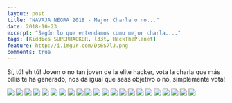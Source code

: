 ```yaml
---
layout: post
title: "NAVAJA NEGRA 2018 - Mejor Charla o no..."
date: 2018-10-23
excerpt: "Según lo que entendamos como mejor charla...."
tags: [Kiddies SUPERHACKER, l33t, HackThePlanet]
feature: http://i.imgur.com/Ds6S7lJ.png
comments: true
---
```


Sí, tú! eh tú! Joven o no tan joven de la elite hacker, vota la charla que más billis te ha generado, nos da igual que seas objetivo o no, simplemente vota!

[![](https://api.gh-polls.com/poll/01CTG45ZPR0ABAH2AWWQYEE2Q6/Detecci%C3%B3n%20de%20tr%C3%A1fico%20an%C3%B3malo%20en%20t%C3%BAneles%20de%20DNS%20-%20Israel%20Aguilar)](https://api.gh-polls.com/poll/01CTG45ZPR0ABAH2AWWQYEE2Q6/Detecci%C3%B3n%20de%20tr%C3%A1fico%20an%C3%B3malo%20en%20t%C3%BAneles%20de%20DNS%20-%20Israel%20Aguilar/vote)
[![](https://api.gh-polls.com/poll/01CTG45ZPR0ABAH2AWWQYEE2Q6/Malware%20Threat%20-Bypassing%20the%20user%20skill%20-%20Manuel%20Berm%C3%BAdez%20Casado)](https://api.gh-polls.com/poll/01CTG45ZPR0ABAH2AWWQYEE2Q6/Malware%20Threat%20-Bypassing%20the%20user%20skill%20-%20Manuel%20Berm%C3%BAdez%20Casado/vote)
[![](https://api.gh-polls.com/poll/01CTG45ZPR0ABAH2AWWQYEE2Q6/Red%20Team%20Vs%20Blue%20Team%3A%20Entrena%20a%20tu%20drag%C3%B3n%20-%20Joaqu%C3%ADn%20Molina%20Balsalobre)](https://api.gh-polls.com/poll/01CTG45ZPR0ABAH2AWWQYEE2Q6/Red%20Team%20Vs%20Blue%20Team%3A%20Entrena%20a%20tu%20drag%C3%B3n%20-%20Joaqu%C3%ADn%20Molina%20Balsalobre/vote)
[![](https://api.gh-polls.com/poll/01CTG45ZPR0ABAH2AWWQYEE2Q6/%C2%BFEst%C3%A1n%20seguros%20tus%20pines%3F%20Respondiendo%20a%20crisis%20en%2024*7%20-%20Luis%20Saiz%20Gimeno)](https://api.gh-polls.com/poll/01CTG45ZPR0ABAH2AWWQYEE2Q6/%C2%BFEst%C3%A1n%20seguros%20tus%20pines%3F%20Respondiendo%20a%20crisis%20en%2024*7%20-%20Luis%20Saiz%20Gimeno/vote)
[![](https://api.gh-polls.com/poll/01CTG45ZPR0ABAH2AWWQYEE2Q6/%C2%BFMejoramos%20las%20ayudas%20a%20la%20conducci%C3%B3n%3F%20-%20Fernando%20L%C3%B3pez%20Pelayo)](https://api.gh-polls.com/poll/01CTG45ZPR0ABAH2AWWQYEE2Q6/%C2%BFMejoramos%20las%20ayudas%20a%20la%20conducci%C3%B3n%3F%20-%20Fernando%20L%C3%B3pez%20Pelayo/vote)
[![](https://api.gh-polls.com/poll/01CTG45ZPR0ABAH2AWWQYEE2Q6/The%20Cuckoo's%20Egg%20-%20Pedro%20S%C3%A1nchez%20Cordero)](https://api.gh-polls.com/poll/01CTG45ZPR0ABAH2AWWQYEE2Q6/The%20Cuckoo's%20Egg%20-%20Pedro%20S%C3%A1nchez%20Cordero/vote)
[![](https://api.gh-polls.com/poll/01CTG45ZPR0ABAH2AWWQYEE2Q6/Respuesta%20a%20incidentes%20Cross%20O.S%20con%20Powershell%20Core%20-%20Fernando%20Rubio)](https://api.gh-polls.com/poll/01CTG45ZPR0ABAH2AWWQYEE2Q6/Respuesta%20a%20incidentes%20Cross%20O.S%20con%20Powershell%20Core%20-%20Fernando%20Rubio/vote)
[![](https://api.gh-polls.com/poll/01CTG45ZPR0ABAH2AWWQYEE2Q6/Privacy%20Price%20-%20Luis%20Garc%C3%ADa%20Ruiz)](https://api.gh-polls.com/poll/01CTG45ZPR0ABAH2AWWQYEE2Q6/Privacy%20Price%20-%20Luis%20Garc%C3%ADa%20Ruiz/vote)
[![](https://api.gh-polls.com/poll/01CTG45ZPR0ABAH2AWWQYEE2Q6/An%C3%A1lisis%20forense%20en%20dispositivos%20Android%20-%20Buenaventura%20Salcedo)](https://api.gh-polls.com/poll/01CTG45ZPR0ABAH2AWWQYEE2Q6/An%C3%A1lisis%20forense%20en%20dispositivos%20Android%20-%20Buenaventura%20Salcedo/vote)
[![](https://api.gh-polls.com/poll/01CTG45ZPR0ABAH2AWWQYEE2Q6/RedPi%20-%20A%20Network%20Implant%20in%20your%20LAN%20-%20Sergio%20Romero%20Redondo)](https://api.gh-polls.com/poll/01CTG45ZPR0ABAH2AWWQYEE2Q6/RedPi%20-%20A%20Network%20Implant%20in%20your%20LAN%20-%20Sergio%20Romero%20Redondo/vote)
[![](https://api.gh-polls.com/poll/01CTG45ZPR0ABAH2AWWQYEE2Q6/Criptograf%C3%ADa%2C%20Deep%20Learning%20y%20Google%20-%20Alfonso%20Mu%C3%B1oz%20Mu%C3%B1oz)](https://api.gh-polls.com/poll/01CTG45ZPR0ABAH2AWWQYEE2Q6/Criptograf%C3%ADa%2C%20Deep%20Learning%20y%20Google%20-%20Alfonso%20Mu%C3%B1oz%20Mu%C3%B1oz/vote)
[![](https://api.gh-polls.com/poll/01CTG45ZPR0ABAH2AWWQYEE2Q6/New%20Age%20Phreaking%20-%20Jos%C3%A9%20Luis%20Verdeguer%20Navarro)](https://api.gh-polls.com/poll/01CTG45ZPR0ABAH2AWWQYEE2Q6/New%20Age%20Phreaking%20-%20Jos%C3%A9%20Luis%20Verdeguer%20Navarro/vote)
[![](https://api.gh-polls.com/poll/01CTG45ZPR0ABAH2AWWQYEE2Q6/(In)Security%20in%20AWS%20lambdas%20-%20Daniel%20Garc%C3%ADa%2C%20Cesar%20Gallego)](https://api.gh-polls.com/poll/01CTG45ZPR0ABAH2AWWQYEE2Q6/(In)Security%20in%20AWS%20lambdas%20-%20Daniel%20Garc%C3%ADa%2C%20Cesar%20Gallego/vote)
[![](https://api.gh-polls.com/poll/01CTG45ZPR0ABAH2AWWQYEE2Q6/%C2%A1Pongam%C3%A9%203!%3A%20Whisky%2C%20Pacharan%20y%20An%C3%ADs%20-%20Ra%C3%BAl%20Siles)](https://api.gh-polls.com/poll/01CTG45ZPR0ABAH2AWWQYEE2Q6/%C2%A1Pongam%C3%A9%203!%3A%20Whisky%2C%20Pacharan%20y%20An%C3%ADs%20-%20Ra%C3%BAl%20Siles/vote)
[![](https://api.gh-polls.com/poll/01CTG45ZPR0ABAH2AWWQYEE2Q6/Proyecto%20Dron%20%22The%20Interceptor%22%20-%20David%20Mel%C3%A9ndez%20Cano)](https://api.gh-polls.com/poll/01CTG45ZPR0ABAH2AWWQYEE2Q6/Proyecto%20Dron%20%22The%20Interceptor%22%20-%20David%20Mel%C3%A9ndez%20Cano/vote)
[![](https://api.gh-polls.com/poll/01CTG45ZPR0ABAH2AWWQYEE2Q6/Mosquitos%2C%20osos%20y%20otras%20herramientas%20de%20ataque%20y%20espionaje%20-%20Josep%20Camilo)](https://api.gh-polls.com/poll/01CTG45ZPR0ABAH2AWWQYEE2Q6/Mosquitos%2C%20osos%20y%20otras%20herramientas%20de%20ataque%20y%20espionaje%20-%20Josep%20Camilo/vote)
[![](https://api.gh-polls.com/poll/01CTG45ZPR0ABAH2AWWQYEE2Q6/Presentaci%C3%B3n%20Hackathon%20CyberCamp%202018%20-%20Ra%C3%BAl%20Siles)](https://api.gh-polls.com/poll/01CTG45ZPR0ABAH2AWWQYEE2Q6/Presentaci%C3%B3n%20Hackathon%20CyberCamp%202018%20-%20Ra%C3%BAl%20Siles/vote)
[![](https://api.gh-polls.com/poll/01CTG45ZPR0ABAH2AWWQYEE2Q6/Cazando%20malware%20desconocido%20gracias%20al%20Big%20Data%20-%20Jes%C3%BAs%20d%C3%ADaz%20Barrero)](https://api.gh-polls.com/poll/01CTG45ZPR0ABAH2AWWQYEE2Q6/Cazando%20malware%20desconocido%20gracias%20al%20Big%20Data%20-%20Jes%C3%BAs%20d%C3%ADaz%20Barrero/vote)
[![](https://api.gh-polls.com/poll/01CTG45ZPR0ABAH2AWWQYEE2Q6/Incorporando%20DMARC%20a%20tu%20arsenal%20de%20Threat%20Intel%20-%20Alejandro%20Ortu%C3%B1o)](https://api.gh-polls.com/poll/01CTG45ZPR0ABAH2AWWQYEE2Q6/Incorporando%20DMARC%20a%20tu%20arsenal%20de%20Threat%20Intel%20-%20Alejandro%20Ortu%C3%B1o/vote)
[![](https://api.gh-polls.com/poll/01CTG45ZPR0ABAH2AWWQYEE2Q6/ATM%20SECURITY%20-%20Rub%C3%A9n%20Rodenas%20Cebri%C3%A1n%20y%20Ruben%20Garrote)](https://api.gh-polls.com/poll/01CTG45ZPR0ABAH2AWWQYEE2Q6/ATM%20SECURITY%20-%20Rub%C3%A9n%20Rodenas%20Cebri%C3%A1n%20y%20Ruben%20Garrote/vote)
[![](https://api.gh-polls.com/poll/01CTG45ZPR0ABAH2AWWQYEE2Q6/State%20of%20love%20%26%20Trust(edZone)%20-%20Rafa%20S%C3%A1nchez)](https://api.gh-polls.com/poll/01CTG45ZPR0ABAH2AWWQYEE2Q6/State%20of%20love%20%26%20Trust(edZone)%20-%20Rafa%20S%C3%A1nchez/vote)
[![](https://api.gh-polls.com/poll/01CTG45ZPR0ABAH2AWWQYEE2Q6/%C2%BFQu%C3%A9%20tienen%20que%20ver%20los%20xenomorfos%20con%20la%20seguridad%3F%20-%20Paula%20de%20la%20Hoz)](https://api.gh-polls.com/poll/01CTG45ZPR0ABAH2AWWQYEE2Q6/%C2%BFQu%C3%A9%20tienen%20que%20ver%20los%20xenomorfos%20con%20la%20seguridad%3F%20-%20Paula%20de%20la%20Hoz/vote)
